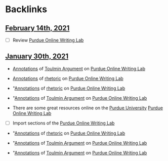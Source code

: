 
# Backlinks
## [February 14th, 2021](<February 14th, 2021.md>)
- [ ] Review [Purdue Online Writing Lab](<Purdue Online Writing Lab.md>)

## [January 30th, 2021](<January 30th, 2021.md>)
- [Annotations](<Annotations.md>) of [Toulmin Argument](<Toulmin Argument.md>) on [Purdue Online Writing Lab](<Purdue Online Writing Lab.md>)

- [Annotations](<Annotations.md>) of [rhetoric](<rhetoric.md>) on [Purdue Online Writing Lab](<Purdue Online Writing Lab.md>)

- "[Annotations](<Annotations.md>) of [rhetoric](<rhetoric.md>) on [Purdue Online Writing Lab](<Purdue Online Writing Lab.md>)

- "[Annotations](<Annotations.md>) of [Toulmin Argument](<Toulmin Argument.md>) on [Purdue Online Writing Lab](<Purdue Online Writing Lab.md>)

- There are some great resources online on the [Purdue University](<Purdue University.md>) [Purdue Online Writing Lab](<Purdue Online Writing Lab.md>)

- [ ] Import sections of the [Purdue Online Writing Lab](<Purdue Online Writing Lab.md>)

- "[Annotations](<Annotations.md>) of [rhetoric](<rhetoric.md>) on [Purdue Online Writing Lab](<Purdue Online Writing Lab.md>)

- "[Annotations](<Annotations.md>) of [Toulmin Argument](<Toulmin Argument.md>) on [Purdue Online Writing Lab](<Purdue Online Writing Lab.md>)

- "[Annotations](<Annotations.md>) of [Toulmin Argument](<Toulmin Argument.md>) on [Purdue Online Writing Lab](<Purdue Online Writing Lab.md>)

